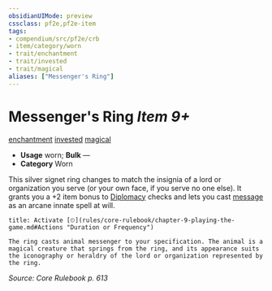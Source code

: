 ```yaml
---
obsidianUIMode: preview
cssclass: pf2e,pf2e-item
tags:
- compendium/src/pf2e/crb
- item/category/worn
- trait/enchantment
- trait/invested
- trait/magical
aliases: ["Messenger's Ring"]
---
```

# Messenger's Ring *Item 9+*  
[enchantment](rules/traits/enchantment.md)  [invested](rules/traits/invested.md)  [magical](rules/traits/magical.md)  

- **Usage** worn; **Bulk** —
- **Category** Worn

This silver signet ring changes to match the insignia of a lord or organization you serve (or your own face, if you serve no one else). It grants you a +2 item bonus to [Diplomacy](compendium/skills.md#Diplomacy) checks and lets you cast [message](compendium/spells/message.md) as an arcane innate spell at will.

```ad-embed-ability
title: Activate [⏲](rules/core-rulebook/chapter-9-playing-the-game.md#Actions "Duration or Frequency")

The ring casts animal messenger to your specification. The animal is a magical creature that springs from the ring, and its appearance suits the iconography or heraldry of the lord or organization represented by the ring.
```

*Source: Core Rulebook p. 613*